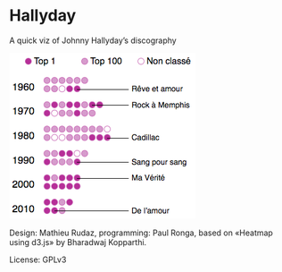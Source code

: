 # Hallyday

A quick viz of Johnny Hallyday’s discography

![Preview](preview.png)

Design: Mathieu Rudaz, programming: Paul Ronga, based on «Heatmap using d3.js» by Bharadwaj Kopparthi.

License: GPLv3
